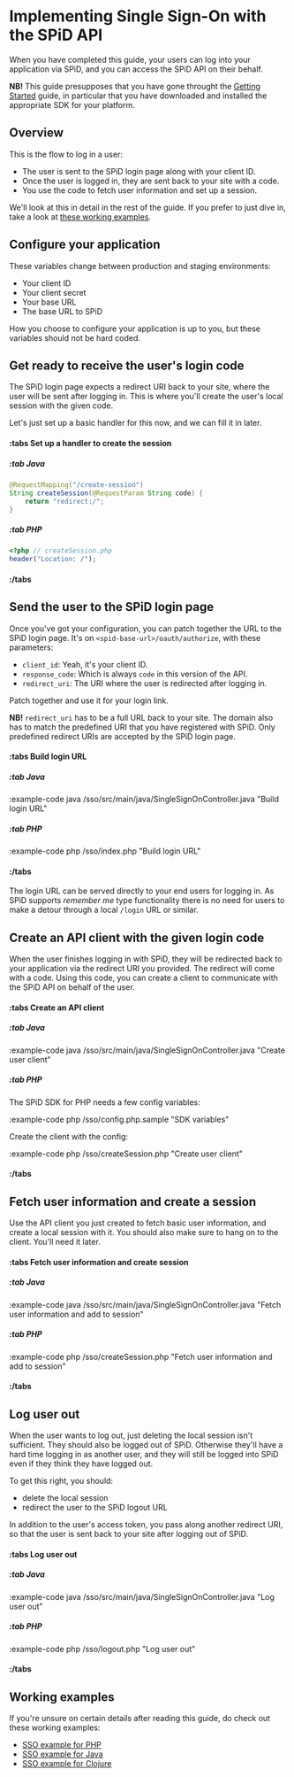 # Implementing Single Sign-On with the SPiD API

When you have completed this guide, your users can log into your
application via SPiD, and you can access the SPiD API on their
behalf.

**NB!** This guide presupposes that you have gone throught the
[Getting Started](/getting-started) guide, in particular that you have
downloaded and installed the appropriate SDK for your platform.

## Overview

This is the flow to log in a user:

- The user is sent to the SPiD login page along with your client ID.
- Once the user is logged in, they are sent back to your site with a code.
- You use the code to fetch user information and set up a session.

We'll look at this in detail in the rest of the guide. If you prefer
to just dive in, take a look at
[these working examples](#Working%20examples).

## Configure your application

These variables change between production and staging environments:

- Your client ID
- Your client secret
- Your base URL
- The base URL to SPiD

How you choose to configure your application is up to you, but
these variables should not be hard coded.

## Get ready to receive the user's login code

The SPiD login page expects a redirect URI back to your site, where
the user will be sent after logging in. This is where you'll
create the user's local session with the given code.

Let's just set up a basic handler for this now, and we can fill it
in later.

#### :tabs Set up a handler to create the session
##### :tab Java
```java
@RequestMapping("/create-session")
String createSession(@RequestParam String code) {
    return "redirect:/";
}
```
##### :tab PHP
```php
<?php // createSession.php
header("Location: /");
```
#### :/tabs

## Send the user to the SPiD login page

Once you've got your configuration, you can patch together the URL
to the SPiD login page. It's on `<spid-base-url>/oauth/authorize`,
with these parameters:

- `client_id`: Yeah, it's your client ID.
- `response_code`: Which is always `code` in this version of the API.
- `redirect_uri`: The URI where the user is redirected after logging in.

Patch together and use it for your login link.

**NB!** `redirect_uri` has to be a full URL back to your site.
The domain also has to match the predefined URI that you have
registered with SPiD. Only predefined redirect URIs are accepted by
the SPiD login page.

#### :tabs Build login URL

##### :tab Java

:example-code java /sso/src/main/java/SingleSignOnController.java "Build login URL"

##### :tab PHP

:example-code php /sso/index.php "Build login URL"

#### :/tabs

The login URL can be served directly to your end users for logging in. As
SPiD supports *remember me* type functionality there is no need for
users to make a detour through a local `/login` URL or similar.

## Create an API client with the given login code

When the user finishes logging in with SPiD, they will be redirected
back to your application via the redirect URI you provided. The
redirect will come with a code. Using this code, you can create a
client to communicate with the SPiD API on behalf of the user.

#### :tabs Create an API client

##### :tab Java

:example-code java /sso/src/main/java/SingleSignOnController.java "Create user client"

##### :tab PHP

The SPiD SDK for PHP needs a few config variables:

:example-code php /sso/config.php.sample "SDK variables"

Create the client with the config:

:example-code php /sso/createSession.php "Create user client"

#### :/tabs

## Fetch user information and create a session

Use the API client you just created to fetch basic user information,
and create a local session with it. You should also make sure to hang
on to the client. You'll need it later.

#### :tabs Fetch user information and create session

##### :tab Java

:example-code java /sso/src/main/java/SingleSignOnController.java "Fetch user information and add to session"

##### :tab PHP

:example-code php /sso/createSession.php "Fetch user information and add to session"

#### :/tabs

## Log user out

When the user wants to log out, just deleting the local session isn't
sufficient. They should also be logged out of SPiD. Otherwise they'll have a
hard time logging in as another user, and they will still be logged into SPiD
even if they think they have logged out.

To get this right, you should:

- delete the local session
- redirect the user to the SPiD logout URL

In addition to the user's access token, you pass along another
redirect URI, so that the user is sent back to your site after
logging out of SPiD.

#### :tabs Log user out

##### :tab Java

:example-code java /sso/src/main/java/SingleSignOnController.java "Log user out"

##### :tab PHP

:example-code php /sso/logout.php "Log user out"

#### :/tabs

## Working examples

If you're unsure on certain details after reading this guide, do check
out these working examples:

- [SSO example for PHP](...)
- [SSO example for Java](...)
- [SSO example for Clojure](...)
